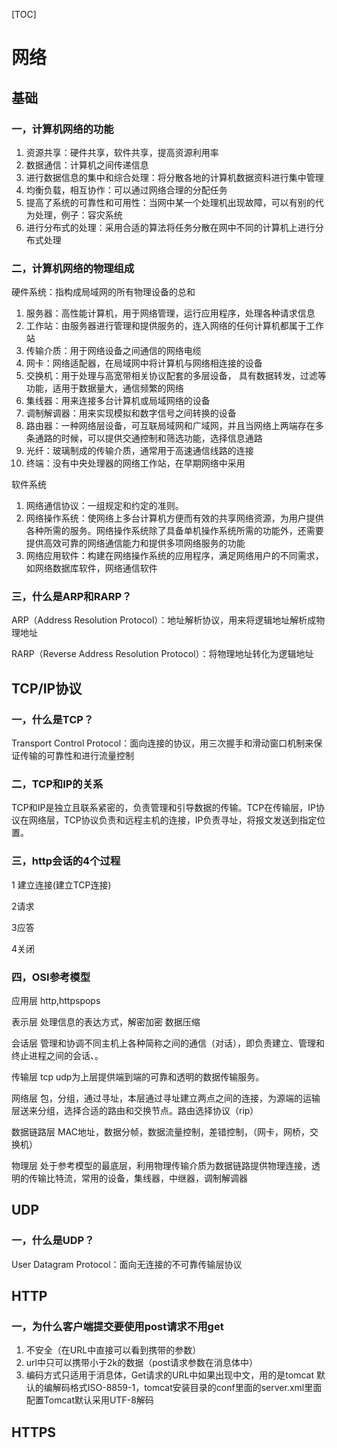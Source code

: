 [TOC]

# 网络

## 基础

### 一，计算机网络的功能

1. 资源共享：硬件共享，软件共享，提高资源利用率
2. 数据通信：计算机之间传递信息
3. 进行数据信息的集中和综合处理：将分散各地的计算机数据资料进行集中管理
4. 均衡负载，相互协作：可以通过网络合理的分配任务
5. 提高了系统的可靠性和可用性：当网中某一个处理机出现故障，可以有别的代为处理，例子：容灾系统
6. 进行分布式的处理：采用合适的算法将任务分散在网中不同的计算机上进行分布式处理

### 二，计算机网络的物理组成

硬件系统：指构成局域网的所有物理设备的总和

1. 服务器：高性能计算机，用于网络管理，运行应用程序，处理各种请求信息
2. 工作站：由服务器进行管理和提供服务的，连入网络的任何计算机都属于工作站
3. 传输介质：用于网络设备之间通信的网络电缆
4. 网卡：网络适配器，在局域网中将计算机与网络相连接的设备
5. 交换机：用于处理与高宽带相关协议配套的多层设备， 具有数据转发，过滤等功能，适用于数据量大，通信频繁的网络
6. 集线器：用来连接多台计算机或局域网络的设备
7. 调制解调器：用来实现模拟和数字信号之间转换的设备
8. 路由器：一种网络层设备，可互联局域网和广域网，并且当网络上两端存在多条通路的时候，可以提供交通控制和筛选功能，选择信息通路
9. 光纤：玻璃制成的传输介质，通常用于高速通信线路的连接
10. 终端：没有中央处理器的网络工作站，在早期网络中采用

软件系统

1. 网络通信协议：一组规定和约定的准则。
2. 网络操作系统：使网络上多台计算机方便而有效的共享网络资源，为用户提供各种所需的服务。网络操作系统除了具备单机操作系统所需的功能外，还需要提供高效可靠的网络通信能力和提供多项网络服务的功能
3. 网络应用软件：构建在网络操作系统的应用程序，满足网络用户的不同需求，如网络数据库软件，网络通信软件

### 三，什么是ARP和RARP？

ARP（Address Resolution Protocol）：地址解析协议，用来将逻辑地址解析成物理地址

RARP（Reverse Address Resolution Protocol）：将物理地址转化为逻辑地址

## TCP/IP协议

### 一，什么是TCP？

Transport Control Protocol：面向连接的协议，用三次握手和滑动窗口机制来保证传输的可靠性和进行流量控制

### 二，TCP和IP的关系

TCP和IP是独立且联系紧密的，负责管理和引导数据的传输。TCP在传输层，IP协议在网络层，TCP协议负责和远程主机的连接，IP负责寻址，将报文发送到指定位置。

### 三，http会话的4个过程

1 建立连接(建立TCP连接)

2请求

3应答

4关闭

### 四，OSI参考模型

   应用层  http,httpspops

  表示层  处理信息的表达方式，解密加密 数据压缩

  会话层    管理和协调不同主机上各种简称之间的通信（对话），即负责建立、管理和终止进程之间的会话、。

  传输层    tcp udp为上层提供端到端的可靠和透明的数据传输服务。

  网络层       包，分组，通过寻址，本层通过寻址建立两点之间的连接，为源端的运输层送来分组，选择合适的路由和交换节点。路由选择协议（rip）

  数据链路层    MAC地址，数据分帧，数据流量控制，差错控制，（网卡，网桥，交换机）

  物理层          处于参考模型的最底层，利用物理传输介质为数据链路提供物理连接，透明的传输比特流，常用的设备，集线器，中继器，调制解调器

###  



## UDP

### 一，什么是UDP？

User Datagram Protocol：面向无连接的不可靠传输层协议

## HTTP

### 一，为什么客户端提交要使用post请求不用get

1. 不安全（在URL中直接可以看到携带的参数）
2. url中只可以携带小于2k的数据（post请求参数在消息体中）
3. 编码方式只适用于消息体，Get请求的URL中如果出现中文，用的是tomcat 默认的编解码格式ISO-8859-1，tomcat安装目录的conf里面的server.xml里面配置Tomcat默认采用UTF-8解码

## HTTPS

### 